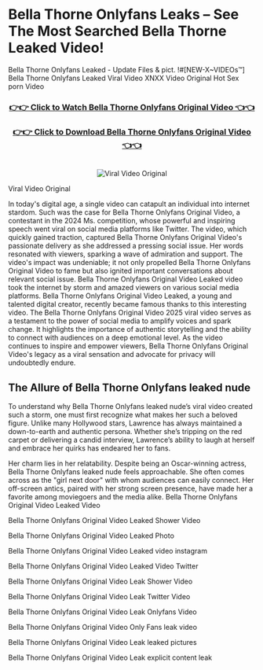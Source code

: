 # Bella Thorne Onlyfans Leaks – See The Most Searched Bella Thorne Leaked Video!

Bella Thorne Onlyfans Leaked - Update Files & pict. !#[NEW-X~VIDEOs™] Bella Thorne Onlyfans Leaked Viral Video XNXX Video Original Hot Sex porn Video
<br>
<div align="center">
<h3><a href="https://links2leaks.com?utm_source=bellathorne&utm_medium=gitlong" rel="nofollow">👉👉 Click to Watch Bella Thorne Onlyfans Original Video 👈👈</a></h3>
<h3><a href="https://links2leaks.com?utm_source=bellathorne&utm_medium=gitlong" rel="nofollow">👉👉 Click to Download Bella Thorne Onlyfans Original Video 👈👈</a></h3>
<br>
<a href="https://links2leaks.com?utm_source=bellathorne&utm_medium=gitlong" rel="nofollow"><img src="https://i.ibb.co/Gkj2r4b/banner.png" alt="Viral Video Original" style="max-width: 100%; display: inline-block;" data-target="animated-image.originalImage"></a>
</div>

Viral Video Original

In today's digital age, a single video can catapult an individual into internet stardom. Such was the case for Bella Thorne Onlyfans Original Video, a contestant in the 2024 Ms. competition, whose powerful and inspiring speech went viral on social media platforms like Twitter.
The video, which quickly gained traction, captured Bella Thorne Onlyfans Original Video's passionate delivery as she addressed a pressing social issue. Her words resonated with viewers, sparking a wave of admiration and support. The video's impact was undeniable; it not only propelled Bella Thorne Onlyfans Original Video to fame but also ignited important conversations about relevant social issue.
Bella Thorne Onlyfans Original Video Leaked video took the internet by storm and amazed viewers on various social media platforms. Bella Thorne Onlyfans Original Video Leaked, a young and talented digital creator, recently became famous thanks to this interesting video.
The Bella Thorne Onlyfans Original Video 2025 viral video serves as a testament to the power of social media to amplify voices and spark change. It highlights the importance of authentic storytelling and the ability to connect with audiences on a deep emotional level. As the video continues to inspire and empower viewers, Bella Thorne Onlyfans Original Video's legacy as a viral sensation and advocate for privacy will undoubtedly endure.

<h2>The Allure of Bella Thorne Onlyfans leaked nude</h2>


To understand why Bella Thorne Onlyfans leaked nude’s viral video created such a storm, one must first recognize what makes her such a beloved figure. Unlike many Hollywood stars, Lawrence has always maintained a down-to-earth and authentic persona. Whether she’s tripping on the red carpet or delivering a candid interview, Lawrence’s ability to laugh at herself and embrace her quirks has endeared her to fans.

Her charm lies in her relatability. Despite being an Oscar-winning actress, Bella Thorne Onlyfans leaked nude feels approachable. She often comes across as the "girl next door" with whom audiences can easily connect. Her off-screen antics, paired with her strong screen presence, have made her a favorite among moviegoers and the media alike.
Bella Thorne Onlyfans Original Video Leaked Video

Bella Thorne Onlyfans Original Video Leaked Shower Video

Bella Thorne Onlyfans Original Video Leaked Photo

Bella Thorne Onlyfans Original Video Leaked video instagram

Bella Thorne Onlyfans Original Video Leaked Video Twitter

Bella Thorne Onlyfans Original Video Leak Shower Video

Bella Thorne Onlyfans Original Video Leak Twitter Video

Bella Thorne Onlyfans Original Video Leak Onlyfans Video

Bella Thorne Onlyfans Original Video Only Fans leak video

Bella Thorne Onlyfans Original Video Leak leaked pictures

Bella Thorne Onlyfans Original Video Leak explicit content leak